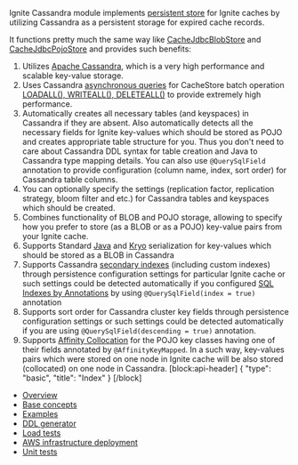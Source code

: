 Ignite Cassandra module implements [persistent store](doc:persistent-store) for Ignite caches by utilizing Cassandra as a persistent storage for expired cache records.

It functions pretty much the same way like [CacheJdbcBlobStore](doc:persistent-store#cachejdbcblobstore) and [CacheJdbcPojoStore](doc:persistent-store#cachejdbcpojostore) and provides such benefits:

1. Utilizes [Apache Cassandra](http://cassandra.apache.org/), which is a very high performance and scalable key-value storage.
2. Uses Cassandra [asynchronous queries](http://www.datastax.com/dev/blog/java-driver-async-queries) for CacheStore batch operation [LOADALL(), WRITEALL(), DELETEALL()](http://apacheignite.gridgain.org/docs/persistent-store#section-loadall-writeall-deleteall-) to provide extremely high performance.
3.  Automatically creates all necessary tables (and keyspaces) in Cassandra if they are absent. Also automatically detects all the necessary fields for Ignite key-values which should be stored as POJO and creates appropriate table structure for you. Thus you don't need to care about Cassandra DDL syntax for table creation and Java to Cassandra type mapping details. You can also use `@QuerySqlField` annotation to provide configuration (column name, index, sort order) for Cassandra table columns.
4. You can optionally specify the settings (replication factor, replication strategy, bloom filter and etc.) for Cassandra tables and keyspaces which should be created.
5. Combines functionality of BLOB and POJO storage, allowing to specify how you prefer to store (as a BLOB or as a POJO) key-value pairs from your Ignite cache.
6. Supports Standard [Java](https://docs.oracle.com/javase/tutorial/jndi/objects/serial.html) and [Kryo](https://github.com/EsotericSoftware/kryo) serialization for key-values which should be stored as a BLOB in Cassandra
7. Supports Cassandra [secondary indexes](http://docs.datastax.com/en/cql/3.0/cql/cql_reference/create_index_r.html) (including custom indexes) through persistence configuration settings for particular Ignite cache or such settings could be detected automatically if you configured [SQL Indexes by Annotations](doc:sql-queries#configuring-sql-indexes-by-annotations) by using `@QuerySqlField(index = true)` annotation
8. Supports sort order for Cassandra cluster key fields through persistence configuration settings or such settings could be detected automatically if you are using `@QuerySqlField(descending = true)` annotation.
9. Supports [Affinity Collocation](doc:affinity-collocation) for the POJO key classes having one of their fields annotated by `@AffinityKeyMapped`. In a such way, key-values pairs which were stored on one node in Ignite cache will be also stored (collocated) on one node in Cassandra. 
[block:api-header]
{
  "type": "basic",
  "title": "Index"
}
[/block]
* [Overview](doc:overview)
* [Base concepts](doc:base-concepts)
* [Examples](doc:examples)
* [DDL generator](doc:ddl-generator)
* [Load tests](doc:load-tests)
* [AWS infrastructure deployment](doc:aws-infrastructure-deployment)
* [Unit tests](doc:unit-tests)